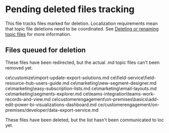 # Pending deleted files tracking 

This file tracks files marked for deletion. Localization requirements mean that topic file deletions need to be coordinated. See [Deleting or renaming topic files](https://review.docs.microsoft.com/en-us/bacx/delete-rename?branch=master) for more information.

## Files queued for deletion

These files have been redirected, but the actual .md topic files can't been removed yet.

ce\customize\import-update-export-solutions.md
ce\field-service\field-resource-hub-users-guide.md
ce\marketing\new-segment-designer.md
ce\marketing\easy-subscription-lists.md
ce\marketing\email-layouts.md
ce\marketing\segments-explorer.md
ce\teams-integration\teams-work-records-and-view.md
ce\customerengagement\on-premises\basics\add-edit-power-bi-visualizations-dashboard.md
ce/customerengagement/on-premises/developer/data-export-service.md

These files have been deleted, but the list hasn't been communicated to loc yet.
